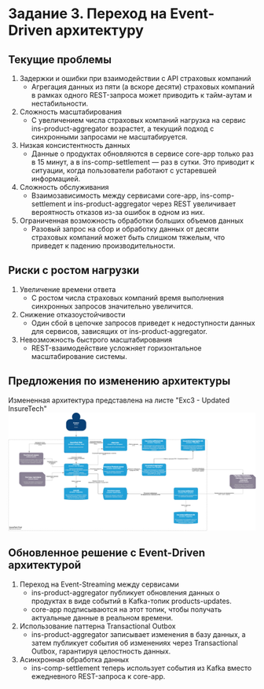 # Задание 3. Переход на Event-Driven архитектуру
## Текущие проблемы
1. Задержки и ошибки при взаимодействии с API страховых компаний
   - Агрегация данных из пяти (а вскоре десяти) страховых компаний в рамках одного REST-запроса может приводить к тайм-аутам и нестабильности.
2. Сложность масштабирования
   - С увеличением числа страховых компаний нагрузка на сервис ins-product-aggregator возрастет, а текущий подход с синхронными запросами не масштабируется.
3. Низкая консистентность данных
   - Данные о продуктах обновляются в сервисе core-app только раз в 15 минут, а в ins-comp-settlement — раз в сутки. Это приводит к ситуации, когда пользователи работают с устаревшей информацией.
4. Сложность обслуживания
   - Взаимозависимость между сервисами core-app, ins-comp-settlement и ins-product-aggregator через REST увеличивает вероятность отказов из-за ошибок в одном из них.
5. Ограниченная возможность обработки больших объемов данных
   - Разовый запрос на сбор и обработку данных от десяти страховых компаний может быть слишком тяжелым, что приведет к падению производительности.
## Риски с ростом нагрузки
1. Увеличение времени ответа
   - С ростом числа страховых компаний время выполнения синхронных запросов значительно увеличится.
2. Снижение отказоустойчивости
   - Один сбой в цепочке запросов приведет к недоступности данных для сервисов, зависящих от ins-product-aggregator.
3. Невозможность быстрого масштабирования
   - REST-взаимодействие усложняет горизонтальное масштабирование системы.


## Предложения по изменению архитектуры
Измененная архитектура представлена на листе "Exc3 - Updated InsureTech"
![](UPDATED-EventDriver-InsureTech_C4_container-diagram.drawio.png)

## Обновленное решение с Event-Driven архитектурой
1. Переход на Event-Streaming между сервисами
   - ins-product-aggregator публикует обновления данных о продуктах в виде событий в Kafka-топик products-updates.
   - core-app подписываются на этот топик, чтобы получать актуальные данные в реальном времени.
2. Использование паттерна Transactional Outbox
   - ins-product-aggregator записывает изменения в базу данных, а затем публикует события об изменениях через Transactional Outbox, гарантируя целостность данных.
3. Асинхронная обработка данных
   - ins-comp-settlement теперь использует события из Kafka вместо ежедневного REST-запроса к core-app.